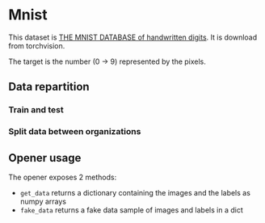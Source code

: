 # Mnist

This dataset is [THE MNIST DATABASE of handwritten digits](http://yann.lecun.com/exdb/mnist/). It is download from torchvision.

The target is the number (0 -> 9) represented by the pixels.

## Data repartition

### Train and test

### Split data between organizations

## Opener usage

The opener exposes 2 methods:

- `get_data` returns a dictionary containing the images and the labels as numpy arrays
- `fake_data` returns a fake data sample of images and labels in a dict
